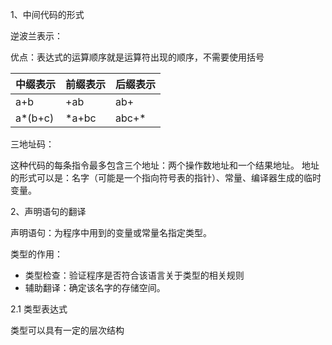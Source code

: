 1、中间代码的形式

逆波兰表示：

优点：表达式的运算顺序就是运算符出现的顺序，不需要使用括号

| 中缀表示 | 前缀表示 | 后缀表示 |
| -------- | -------- | -------- |
| a+b      | +ab      | ab+      |
| a*(b+c)  | *a+bc    | abc+*    |

三地址码：

这种代码的每条指令最多包含三个地址：两个操作数地址和一个结果地址。
地址的形式可以是：名字（可能是一个指向符号表的指针）、常量、编译器生成的临时变量。

2、声明语句的翻译

声明语句：为程序中用到的变量或常量名指定类型。

类型的作用：

* 类型检查：验证程序是否符合该语言关于类型的相关规则
* 辅助翻译：确定该名字的存储空间。

2.1 类型表达式

类型可以具有一定的层次结构
